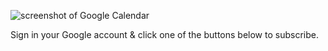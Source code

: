 ![screenshot of Google Calendar](./img/screenshot.png)

Sign in your Google account & click one of the buttons below to subscribe.
